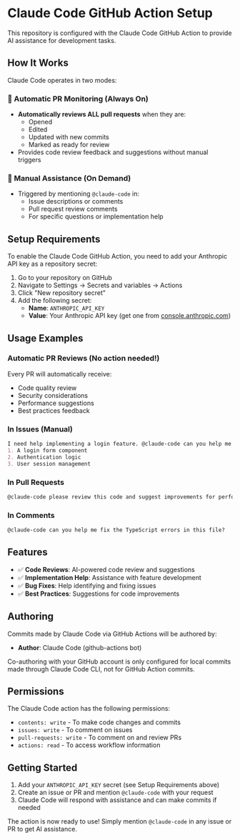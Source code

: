 # Claude Code GitHub Action Setup

This repository is configured with the Claude Code GitHub Action to provide AI assistance for development tasks.

## How It Works

Claude Code operates in two modes:

### 🤖 Automatic PR Monitoring (Always On)
- **Automatically reviews ALL pull requests** when they are:
  - Opened
  - Edited
  - Updated with new commits
  - Marked as ready for review
- Provides code review feedback and suggestions without manual triggers

### 💬 Manual Assistance (On Demand)
- Triggered by mentioning `@claude-code` in:
  - Issue descriptions or comments
  - Pull request review comments
  - For specific questions or implementation help

## Setup Requirements

To enable the Claude Code GitHub Action, you need to add your Anthropic API key as a repository secret:

1. Go to your repository on GitHub
2. Navigate to Settings → Secrets and variables → Actions
3. Click "New repository secret"
4. Add the following secret:
   - **Name**: `ANTHROPIC_API_KEY`
   - **Value**: Your Anthropic API key (get one from [console.anthropic.com](https://console.anthropic.com))

## Usage Examples

### Automatic PR Reviews (No action needed!)
Every PR will automatically receive:
- Code quality review
- Security considerations
- Performance suggestions
- Best practices feedback

### In Issues (Manual)
```markdown
I need help implementing a login feature. @claude-code can you help me create:
1. A login form component
2. Authentication logic
3. User session management
```

### In Pull Requests
```markdown
@claude-code please review this code and suggest improvements for performance and security.
```

### In Comments
```markdown
@claude-code can you help me fix the TypeScript errors in this file?
```

## Features

- ✅ **Code Reviews**: AI-powered code review and suggestions
- ✅ **Implementation Help**: Assistance with feature development
- ✅ **Bug Fixes**: Help identifying and fixing issues
- ✅ **Best Practices**: Suggestions for code improvements

## Authoring

Commits made by Claude Code via GitHub Actions will be authored by:
- **Author**: Claude Code (github-actions bot)

Co-authoring with your GitHub account is only configured for local commits made through Claude Code CLI, not for GitHub Action commits.

## Permissions

The Claude Code action has the following permissions:
- `contents: write` - To make code changes and commits
- `issues: write` - To comment on issues
- `pull-requests: write` - To comment on and review PRs
- `actions: read` - To access workflow information

## Getting Started

1. Add your `ANTHROPIC_API_KEY` secret (see Setup Requirements above)
2. Create an issue or PR and mention `@claude-code` with your request
3. Claude Code will respond with assistance and can make commits if needed

The action is now ready to use! Simply mention `@claude-code` in any issue or PR to get AI assistance.